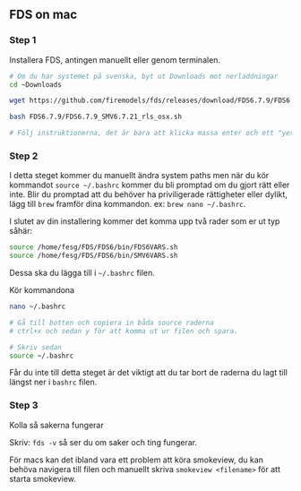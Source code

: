 ## FDS on mac

### Step 1
Installera FDS, antingen manuellt eller genom terminalen. 

```bash
# Om du har systemet på svenska, byt ut Downloads mot nerladdningar
cd ~Downloads

wget https://github.com/firemodels/fds/releases/download/FDS6.7.9/FDS6.7.9_SMV6.7.21_rls_osx.sh

bash FDS6.7.9/FDS6.7.9_SMV6.7.21_rls_osx.sh

# Följ instruktionerna, det är bara att klicka massa enter och ett "yes" typ
```

### Step 2 
I detta steget kommer du manuellt ändra system paths men när du kör kommandot `source ~/.bashrc` kommer du bli promptad om du gjort rätt eller inte. Blir du promptad att du behöver ha priviligerade rättigheter eller dylikt, lägg till `brew` framför dina kommandon. ex: `brew nano ~/.bashrc`. 

I slutet av din installering kommer det komma upp två rader som er ut typ såhär: 
```bash
source /home/fesg/FDS/FDS6/bin/FDS6VARS.sh
source /home/fesg/FDS/FDS6/bin/SMV6VARS.sh
```

Dessa ska du lägga till i `~/.bashrc` filen. 

Kör kommandona
```bash
nano ~/.bashrc 

# Gå till botten och copiera in båda source raderna
# ctrl+x och sedan y för att komma ut ur filen och spara.

# Skriv sedan
source ~/.bashrc
```

Får du inte till detta steget är det viktigt att du tar bort de raderna du lagt till längst ner i `bashrc` filen.

### Step 3
Kolla så sakerna fungerar

Skriv: `fds -v` så ser du om saker och ting fungerar. 

För macs kan det ibland vara ett problem att köra smokeview, du kan behöva navigera till filen och manuellt skriva `smokeview <filename>` för att starta smokeview. 